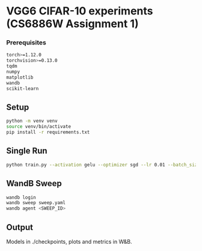 # VGG6 CIFAR-10 experiments (CS6886W Assignment 1)

### Prerequisites
```bash
torch>=1.12.0
torchvision>=0.13.0
tqdm
numpy
matplotlib
wandb
scikit-learn
```

## Setup
```bash
python -m venv venv
source venv/bin/activate
pip install -r requirements.txt
```

## Single Run
```bash
python train.py --activation gelu --optimizer sgd --lr 0.01 --batch_size 128 --epochs 30
```

## WandB Sweep
```bash
wandb login
wandb sweep sweep.yaml
wandb agent <SWEEP_ID>
```

## Output
Models in ./checkpoints, plots and metrics in W&B.
